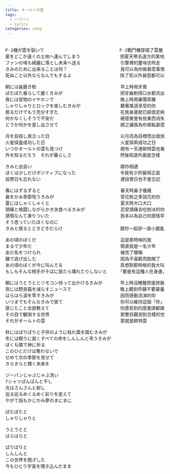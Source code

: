 ```yaml
---
title: オールトの雲
tags:
  - ヘブバン
  - Lyrics
categories: song
---
```


<pre>　　　　　　　　　　　　　　
F-2機が雲を裂いて　　　　　　　　　　　　　　　　　F-2戰鬥機穿插了雲層
夏をどこか遠くの土地へ運んでしまう　　　　　　　　　把夏天帶去遠方的某地
ファンの埃も綺麗に落とし未来へ送る　　　　　　　　　引擎裡的塵埃也吹走　送到未來
きみのために出来ることは何？　　　　　　　　　　　　我可以為你做甚麼事情？ 
死ぬこと以外ならなんでもするよ　　　　　　　　　　　除了死以外甚麼都可以哦

朝には歯磨き粉　　　　　　　　　　　　　　　　　　　早上時用牙膏
ぼたぼた垂らして磨くきみが　　　　　　　　　　　　　把牙齒刷得口水都流出來的你
夜には安物のイヤホンで　　　　　　　　　　　　　　　晚上時用廉價耳機
しゃりしゃりとロックを楽しむきみが　　　　　　　　　聽著搖滾享受的你
居るだけでもう充分すぎた　　　　　　　　　　　　　　在我身邊就已經很足夠了
何かなくしそうで不安だ　　　　　　　　　　　　　　　總感覺會有些東西消失覺得很不安
どうか何かを差し出させて　　　　　　　　　　　　　　總之讓我為你做點甚麼

月を目指し旅立った日　　　　　　　　　　　　　　　　以月亮為目標而出發旅程之日
火星探査成功した日　　　　　　　　　　　　　　　　　火星探索成功之日
いつかオールトの雲も見つけ　　　　　　　　　　　　　總有一天連歐特雲也看到
外を知るだろう　それが暮らしさ　　　　　　　　　　　然後知道外面是怎樣　這就是生活

きみと出会い　　　　　　　　　　　　　　　　　　　　跟你相遇
ぼくは少しだけポジティブになった　　　　　　　　　　令我有少許變得正面
投票日も忘れない　　　　　　　　　　　　　　　　　　連投票日也不會忘記

春にはずるずると　　　　　　　　　　　　　　　　　　春天時鼻子癢癢
鼻をかみ季節呪うきみが　　　　　　　　　　　　　　　受花粉之季詛咒的你
夏にはしゃくしゃくと　　　　　　　　　　　　　　　　夏天時大口大口
頭痛と格闘しながらかき氷食べるきみが　　　　　　　　忍受頭痛去吃刨冰的你
感情なんて凍りついた　　　　　　　　　　　　　　　　我本以為自己的感情早被凍得死死的
そう思っていたぼくなのに　　　　　　　　　　　　　　
きみと居るとどきどきだらけ　　　　　　　　　　　　　跟你一起卻一直小鹿亂撞

あの頃のぼくだ　　　　　　　　　　　　　　　　　　　這是那時候的我
まるで少年だ　　　　　　　　　　　　　　　　　　　　簡直就是一名少年
あだ名をつけられ　　　　　　　　　　　　　　　　　　被改了暱稱
嫌で逃げ出した　　　　　　　　　　　　　　　　　　　因為不喜歡而跑開了
あの頃のぼくが今に叫んでる　　　　　　　　　　　　　真想對那時候的我大叫
もしもそんな相手がそばに居たら壊れたりしないと　　　「要是有這種人在身邊，那天就能撐下去」

朝にはうとうととリモコン持って出かけるきみが　　　　早上時沒睡醒把遙控器帶出外的你
夜には野良猫を減らすニュースで　　　　　　　　　　　晚上聽到呼籲不要棄養貓的新聞
はらはら涙を零すきみが　　　　　　　　　　　　　　　因而感動流涕的你
いつまでもそんなきみで居て　　　　　　　　　　　　　你可以維持這個「你」多久
感じたこと全部教えて　　　　　　　　　　　　　　　　你感受到的感覺請都跟我分享
その目で観測する世界　　　　　　　　　　　　　　　　那雙目觀測到怎樣的世界
それがオールトの雲　　　　　　　　　　　　　　　　　那就是歐特雲

秋にはぱりぱりと子供のように枯れ葉を踏むきみが　　　
冬には眠りに就くすべての命をしんしんと弔うきみが  
ぼくも隣で神に祈る  
このひとだけは奪わないで  
せめて次の季節を見せて  
きらきらと輝く未来を

ジーパンじゃぶじゃぶ洗い  
Tシャツぱんぱんと干し  
光はさんさんと射し  
巡る巡るめくるめく彩りを変えて  
やがて指もかじかみ夢のまにまに

ぼたぼたと  
しゃりしゃりと

うとうとと  
はらはらと

ぱりぱりと  
しんしんと  
この世界を閉ざした  
今もひとり宇宙を覗き込んだまま</pre>

